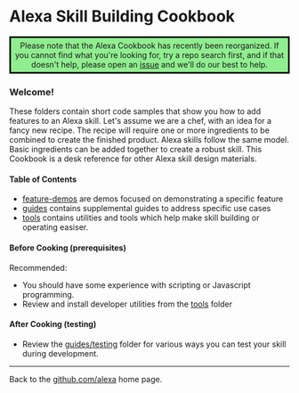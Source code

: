 
# Alexa Skill Building Cookbook

<div style="border-style: solid; border-color: black; text-align: center; background-color: lightgreen; padding: 5px;">Please note that the Alexa Cookbook has recently been reorganized.  If you cannot find what you're looking for, try a repo search first, and if that doesn't help, please open an <a href="./issues/new?template=cannot_find.md">issue</a> and we'll do our best to help.</div>

### Welcome!

These folders contain short code samples that show you how to add features to an Alexa skill.
Let's assume we are a chef, with an idea for a fancy new recipe.
The recipe will require one or more ingredients to be combined to create the finished product.
Alexa skills follow the same model. Basic ingredients can be added together to create a robust skill.
This Cookbook is a desk reference for other Alexa skill design materials.

#### Table of Contents <a id="toc"></a>
 + [feature-demos](feature-demos) are demos focused on demonstrating a specific feature
 + [guides](guides) contains supplemental guides to address specific use cases
 + [tools](tools) contains utilities and tools which help make skill building or operating easiser.


#### Before Cooking (prerequisites)

Recommended:
* You should have some experience with scripting or Javascript programming.
* Review and install developer utilities from the [tools](/tools#title) folder

#### After Cooking (testing)

* Review the [guides/testing](guides/testing) folder for various ways you can test your skill during development.

<hr />

Back to the [github.com/alexa](https://github.com/alexa) home page.

